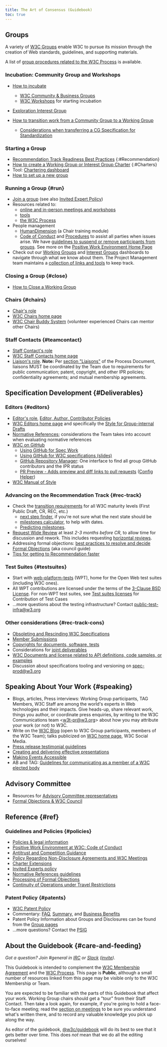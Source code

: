 ```yaml
---
title: The Art of Consensus (Guidebook)
toc: true
---
```


## Groups

A variety of [W3C Groups](../groups/) enable W3C to pursue its mission through the creation of Web standards, guidelines, and supporting materials.

A list of [group procedures related to the W3C Process](process/#groups) is available.

### Incubation: Community Group and Workshops

- [How to incubate](incubation.md)
  
  - [W3C Community & Business Groups](https://www.w3.org/community/)
  - [W3C Workshops](meetings/workshops.md) for starting incubation
- [Exploration Interest Group](https://www.w3.org/groups/ig/exploration/)
- [How to transition work from a Community Group to a Working Group](process/cg-transition.md)

  - [Considerations when transferring a CG Specification for Standardization](https://github.com/w3c/cg-council/blob/main/transfer-considerations.md)

### Starting a Group 

- [Recommendation Track Readiness Best Practices](standards-track/)
{:#Recommendation}
- [How to create a Working Group or Interest Group Charter](process/charter.md)
{:#Charters}
- Tool: [Chartering dashboard](https://www.w3.org/2024/03/charters-in-dev.html)
- [How to set up a new group](tools/new-group.md) 

### Running a Group {#run}

- [Join a group](https://www.w3.org/get-involved/) (see also [Invited Expert Policy](https://www.w3.org/invited-experts/))
- Resources related to:
  - [online and in-person meetings and workshops](meetings/)
  - [tools](tools/)
  - [the W3C Process](process/#groups)
- People management
  - [HumanDimension](https://www.w3.org/wiki/Guide/HumanDimension) (a Chair training module)
  - [Code of Conduct](https://www.w3.org/policies/code-of-conduct/) and [Procedures](process/coc-incident-resolution-ombuds.md) to assist all parties when issues arise. We have [guidelines to suspend or remove participants from groups](process/suspension.md). See more on the [Positive Work Environment Home Page](https://www.w3.org/about/positive-work-environment/)
- Check out our [Working Groups](https://www.w3.org/PM/Groups/chairboards.html?gtype=working) and [Interest Groups](https://www.w3.org/PM/Groups/chairboards.html?gtype=interest) dashboards to navigate through what we know about them. The Project Management team maintains a [collection of links and tools](https://www.w3.org/PM/) to keep track.

### Closing a Group {#close}

- [How to Close a Working Group](process/closing-wg.md)

### Chairs {#chairs}

- [Chair's role](chair/role.md)
- [W3C Chairs home page](chair/)
- [W3C Chair Buddy System](chair/buddy.md) (volunteer experienced Chairs can mentor other Chairs)

### Staff Contacts {#teamcontact}

- [Staff Contact's role](teamcontact/role.md)
- [W3C Staff Contacts home page](teamcontact/)
- [Liaison's role](teamcontact/liaison-role.md). **Note:** Per [section "Liaisons"](https://www.w3.org/policies/process/#Liaisons) of the Process Document, liaisons MUST be coordinated by the Team due to requirements for public communication; patent, copyright, and other IPR policies; confidentiality agreements; and mutual membership agreements.


## Specification Development {#Deliverables}

### Editors {#editors}

- [Editor's role](editor/role.md), [Editor, Author, Contributor Policies](https://www.w3.org/Signature/Contributor.html)
- [W3C Editors home page](editor/) and specifically the [Style for Group-internal Drafts](editor/editors-draft.md)
- [Normative References](process/tilt/normative-references.md); considerations the Team takes into account when evaluating normative references
- [W3C on GitHub](github/)
  - [Using GitHub for Spec Work](github/specs.md)
  - [Using GitHub for W3C specifications (slides)](https://www.w3.org/2015/Talks/1217-github-w3c/)
  - [GitHub Repository Manager](https://labs.w3.org/repo-manager/): One interface to find all group GitHub contributors and the IPR status
  - [PR Preview - Adds preview and diff links to pull requests](https://lists.w3.org/Archives/Public/spec-prod/2017JanMar/0047.html) ([Config Helper](https://tobie.github.io/pr-preview/config.html))
- [W3C Manual of Style](manual-of-style/)


### Advancing on the Recommendation Track {#rec-track}
  
- Check the [transition requirements](transitions/) for all W3C maturity levels (First Public Draft, CR, REC, etc.)
  - [next step finder](transitions/nextstep.html), if you're not sure what the next state should be
  - [milestones calculator](./transitions/milestones/),  to help with dates.
  - [Predicting milestones](process/predicting-milestones.html).
- [Request Wide Review](documentreview/) at least *2-3 months before CR*, to allow time for discussion and rework. This includes requesting [horizontal reviews](documentreview/#how-to-get-horizontal-review).
- Addressing formal objections: [best practices to resolve and decide Formal Objections](council/council.md) (aka council guide)
- [Tips for getting to Recommendation faster](standards-track/rec-tips.md)

### Test Suites {#testsuites}

- Start with [web-platform-tests](https://web-platform-tests.org/) (WPT), home for the Open Web test suites (including W3C ones).
- All WPT contributions are licensed under the terms of the [3-Clause BSD License](https://github.com/web-platform-tests/wpt/blob/master/LICENSE.md). For non-WPT test suites, see [Test suites licenses](https://www.w3.org/copyright/test-suites-licenses/) for Contribution of Test Cases
- ...more questions about the testing infrastructure? Contact [public-test-infra@w3.org](https://lists.w3.org/Archives/Public/public-test-infra/)

### Other considerations {#rec-track-cons}

- [Obsoleting and Rescinding W3C Specifications](process/obsolete-rescinded-supserseded.md)
- [Member Submissions](process/member-submission.md)
- [Copyrights for documents, software, tests](https://www.w3.org/copyright/)
- Considerations for [joint deliverables](process/joint-deliverables.md)
- [W3C Documents and license related to API definitions, code samples, or examples](process/binding-license.md)
- Discussion about specifications tooling and versioning on [spec-prod@w3.org](https://lists.w3.org/Archives/Public/spec-prod/)

## Speaking About Your Work {#speaking}

- Blogs, articles, Press interviews: Working Group participants, TAG Members, W3C Staff are among the world's experts in Web technologies and their impacts. Give heads-up, share relevant work, things you author, or coordinate press enquiries, by writing to the W3C Communications team <[w3t-pr@w3.org](mailto:w3t-pr@w3.org)> about how you may attribute your work (or not) to W3C.
- Write on the [W3C Blog](https://www.w3.org/news-events/about-w3c-blog/) (open to W3C Group participants, members of the W3C Team); talks publicized on [W3C home page](https://www.w3.org/), W3C Social Media.
- [Press release testimonial guidelines](https://www.w3.org/2004/12/testimonial_pr-guidelines.html)
- [Creating and delivering effective presentations](https://www.w3.org/wiki/Speaker_Resources)
- [Making Events Accessible](https://www.w3.org/WAI/teach-advocate/accessible-presentations/)
- AB and TAG: [Guidelines for communicating as a member of a W3C elected body](other/elected-body-communication-guidelines.md)

## Advisory Committee

- Resources for [Advisory Committee representatives](process/#advisory-committee)
- [Formal Objections & W3C Council](council/)

## Reference {#ref}

### Guidelines and Policies {#policies}

- [Policies & legal information](https://www.w3.org/policies/)
- [Positive Work Environment at W3C: Code of Conduct](https://www.w3.org/policies/code-of-conduct/)
- [Antitrust and Competition Guidance](https://www.w3.org/policies/antitrust/)
- [Policy Regarding Non-Disclosure Agreements and W3C Meetings](https://www.w3.org/policies/no-nda/)
- [Charter Extensions](process/charter-extensions.md)
- [Invited Experts policy](https://www.w3.org/invited-experts/)
- [Normative References guidelines](process/tilt/normative-references.md)
- [Processing of Formal Objections](council/council.md)
- [Continuity of Operations under Travel Restrictions](meetings/continuity.md)

### Patent Policy {#patents}

- [W3C Patent Policy](https://www.w3.org/policies/patent-policy/)
- Commentary: [FAQ](https://www.w3.org/2003/12/22-pp-faq.html), [Summary](https://www.w3.org/2004/02/05-patentsummary.html), and [Business Benefits](https://www.w3.org/2004/03/pp-points-20040210.html)
- Patent Policy Information about Groups and Disclosures can be found from the [Group pages](https://www.w3.org/groups/)
- ...more questions? Contact the [PSIG](https://www.w3.org/2004/pp/psig/)

## About the Guidebook {#care-and-feeding}

*Got a question? Join #general in [IRC](https://webirc.w3.org/?channels=general) or [Slack](https://w3ccommunity.slack.com/) ([invite](https://www.w3.org/slack-w3ccommunity-invite)).*

This Guidebook is intended to complement the [W3C Membership Agreement](https://www.w3.org/Consortium/Agreement/Appendix) and the [W3C Process](https://www.w3.org/policies/process/). This page is **Public**, although a small number of resources linked from this page may be visible only to the W3C Membership or Team.

You are expected to be familiar with the parts of this Guidebook that affect your work. Working Group chairs should get a "tour" from their Staff Contact. Then take a look again, for example, if you're going to hold a face-to-face meeting; read the [section on meetings](#mtg-advice) to be sure you understand what's written there, and to record any valuable knowledge you pick up along the way.

As editor of the guidebook, [@w3c/guidebook](https://github.com/orgs/w3c/teams/guidebook) will do its best to see that it gets better over time. This does *not* mean that we do all the editing ourselves!
